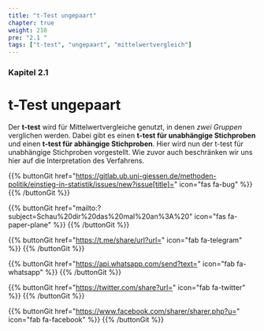 ```yaml
---
title: "t-Test ungepaart"
chapter: true
weight: 210
pre: "2.1 "
tags: ["t-test", "ungepaart", "mittelwertvergleich"]
---
```


### Kapitel  2.1

# t-Test ungepaart

Der **t-test** wird für Mittelwertvergleiche genutzt, in denen *zwei Gruppen* verglichen werden. Dabei gibt es einen **t-test für unabhängige Stichproben** und einen **t-test für abhängige Stichproben**. Hier wird nun der t-test für unabhängige Stichproben vorgestellt. Wie zuvor auch beschränken wir uns hier auf die Interpretation des Verfahrens.

{{% buttonGit href="https://gitlab.ub.uni-giessen.de/methoden-politik/einstieg-in-statistik/issues/new?issue[title]=" icon="fas fa-bug" %}} {{% /buttonGit %}} 

{{% buttonGit href="mailto:?subject=Schau%20dir%20das%20mal%20an%3A%20" icon="fas fa-paper-plane" %}} {{% /buttonGit %}}

{{% buttonGit href="https://t.me/share/url?url=" icon="fab fa-telegram" %}} {{% /buttonGit %}}

{{% buttonGit href="https://api.whatsapp.com/send?text=" icon="fab fa-whatsapp" %}} {{% /buttonGit %}}

{{% buttonGit href="https://twitter.com/share?url=" icon="fab fa-twitter" %}} {{% /buttonGit %}}

{{% buttonGit href="https://www.facebook.com/sharer/sharer.php?u=" icon="fab fa-facebook" %}} {{% /buttonGit %}}